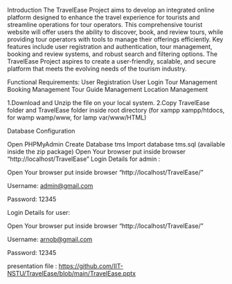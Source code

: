 Introduction
The TravelEase Project aims to develop an integrated online platform designed to enhance the travel experience for tourists and streamline operations for tour operators. This comprehensive tourist website will offer users the ability to discover, book, and review tours, while providing tour operators with tools to manage their offerings efficiently. Key features include user registration and authentication, tour management, booking and review systems, and robust search and filtering options. The TravelEase Project aspires to create a user-friendly, scalable, and secure platform that meets the evolving needs of the tourism industry.

Functional Requirements:
User Registration
User Login
Tour Management
Booking Management
Tour Guide Management
Location Management

1.Download and Unzip the file on your local system.
2.Copy TravelEase folder and TravelEase folder inside root directory (for xampp xampp/htdocs, for wamp wamp/www, for lamp var/www/HTML)

Database Configuration

Open PHPMyAdmin
Create Database tms
Import database tms.sql (available inside the zip package)
Open Your browser put inside browser “http://localhost/TravelEase”
Login Details for admin : 

Open Your browser put inside browser “http://localhost/TravelEase/”

Username: admin@gmail.com

Password: 12345

Login Details for user: 

Open Your browser put inside browser “http://localhost/TravelEase/”

Username: arnob@gmail.com

Password: 12345

presentation file : https://github.com/IIT-NSTU/TravelEase/blob/main/TravelEase.pptx
